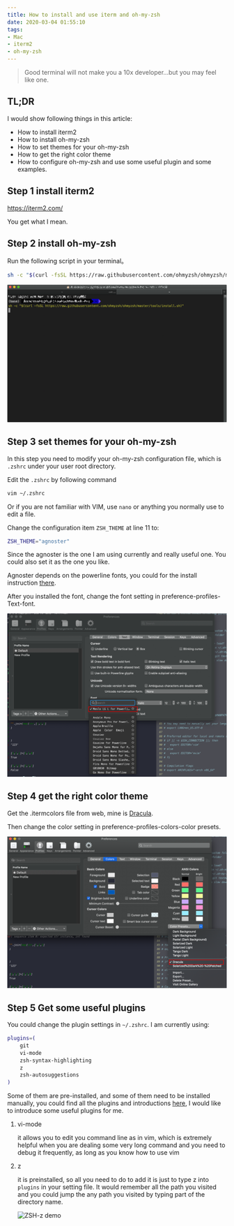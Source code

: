 ```yaml
---
title: How to install and use iterm and oh-my-zsh
date: 2020-03-04 01:55:10
tags:
- Mac
- iterm2
- oh-my-zsh
---
```


> Good terminal will not make you a 10x developer...but you may feel like one.

## TL;DR

I would show following things in this article:

- How to install iterm2
- How to install oh-my-zsh
- How to set themes for your oh-my-zsh
- How to get the right color theme
- How to configure oh-my-zsh and use some useful plugin and some examples.

## Step 1 install iterm2

https://iterm2.com/

You get what I mean.

## Step 2 install oh-my-zsh

Run the following script in your terminal。

```bash
sh -c "$(curl -fsSL https://raw.githubusercontent.com/ohmyzsh/ohmyzsh/master/tools/install.sh)"
```

![image-20200304021824130](How-to-install-and-use-iterm-and-oh-my-zsh.assets/image-20200304021824130.png)

## Step 3 set themes for your oh-my-zsh

In this step you need to modify your oh-my-zsh configuration file, which is `.zshrc` under your user root directory.

Edit the `.zshrc` by following command

```bash
vim ~/.zshrc
```

Or if you are not familiar with VIM, use `nano` or anything you normally use to edit a file.

Change the configuration item `ZSH_THEME` at line 11 to:

```bash
ZSH_THEME="agnoster"
```

Since the agnoster is the one I am using currently and really useful one. You could also set it as the one you like.

Agnoster depends on the powerline fonts, you could for the install instruction [there](https://github.com/powerline/fonts).

After you installed the font, change the font setting in preference-profiles-Text-font.

![image-20200304024411980](How-to-install-and-use-iterm-and-oh-my-zsh.assets/image-20200304024411980.png)

## Step 4 get the right color theme

Get the .itermcolors file from web, mine is [Dracula](https://draculatheme.com/iterm/).

Then change the color setting in preference-profiles-colors-color presets.

![image-20200304024653936](How-to-install-and-use-iterm-and-oh-my-zsh.assets/image-20200304024653936.png)

## Step 5 Get some useful plugins

You could change the plugin settings in `~/.zshrc`. I am currently using:

```bash
plugins=(
    git
    vi-mode
    zsh-syntax-highlighting
    z
    zsh-autosuggestions
)


```

Some of them are pre-installed, and some of them need to be installed manually, you could find all the plugins and introductions [here](https://github.com/ohmyzsh/ohmyzsh/wiki/Plugins), I would like to introduce some useful plugins for me.

1. vi-mode

   it allows you to edit you command line as in vim, which is extremely helpful when you are dealing some very long command and you need to debug it frequently, as long as you know how to use vim

2. z

   it is preinstalled, so all you need to do to add it is just to type z into `plugins` in your setting file.  It would remember all the path you visited and you could jump the any path you visited by typing part of the directory name.

   ![ZSH-z demo](https://github.com/agkozak/zsh-z/raw/master/img/demo.gif)